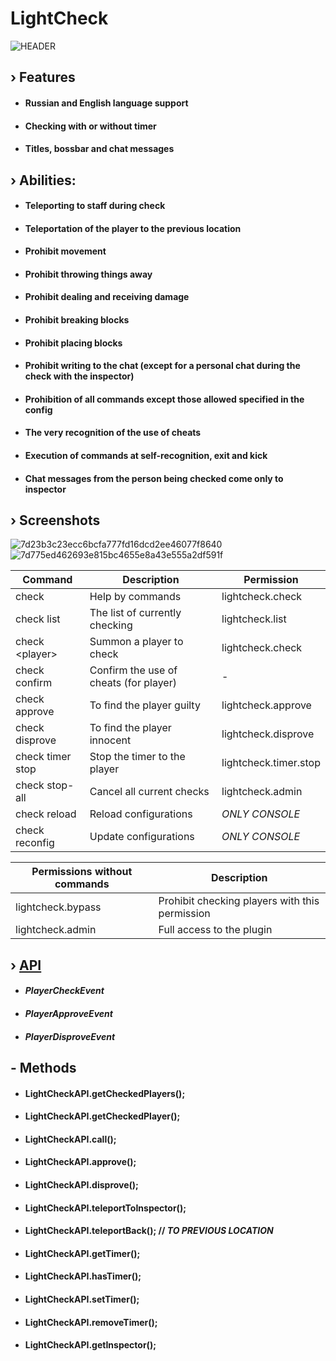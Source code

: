 # LightCheck
![HEADER](https://github.com/kainlighty/LightCheck/assets/111251772/0c09dea4-88c0-45e7-99ae-db4b472b6f33)

## › Features
- #### Russian and English language support
- #### Checking with or without timer
- #### Titles, bossbar and chat messages

## › Abilities:
- #### Teleporting to staff during check
- #### Teleportation of the player to the previous location
- #### Prohibit movement
- #### Prohibit throwing things away
- #### Prohibit dealing and receiving damage
- #### Prohibit breaking blocks
- #### Prohibit placing blocks
- #### Prohibit writing to the chat (except for a personal chat during the check with the inspector)
- #### Prohibition of all commands except those allowed specified in the config
- #### The very recognition of the use of cheats
- #### Execution of commands at self-recognition, exit and kick
- #### Chat messages from the person being checked come only to inspector

## › Screenshots
![7d23b3c23ecc6bcfa777fd16dcd2ee46077f8640](https://github.com/kainlighty/LightCheck/assets/111251772/cce24929-3756-4af9-81e4-bfe02065bc60)
![7d775ed462693e815bc4655e8a43e555a2df591f](https://github.com/kainlighty/LightCheck/assets/111251772/09fb152a-2c6c-4039-9825-7b6052e40863)


| Command          | Description                            | Permission            |
|------------------|----------------------------------------|-----------------------|
| check            | Help by commands                       | lightcheck.check      |
| check list       | The list of currently checking         | lightcheck.list       |
| check \<player>  | Summon a player to check               | lightcheck.check      |
| check confirm    | Confirm the use of cheats (for player) | -                     |
| check approve    | To find the player guilty              | lightcheck.approve    |
| check disprove   | To find the player innocent            | lightcheck.disprove   |
| check timer stop | Stop the timer to the player           | lightcheck.timer.stop |
| check stop-all   | Cancel all current checks              | lightcheck.admin      |
| check reload     | Reload configurations                  | *ONLY CONSOLE*        |
| check reconfig   | Update configurations                  | *ONLY CONSOLE*        |


| Permissions without commands | Description                                    |
|------------------------------|------------------------------------------------|
| lightcheck.bypass            | Prohibit checking players with this permission |
| lightcheck.admin             | Full access to the plugin                      |

## › [API](https://github.com/kainlighty/LightVanish/tree/main/src/main/java/ru/kainlight/lightcheck/API)

- #### _PlayerCheckEvent_
- #### _PlayerApproveEvent_
- #### _PlayerDisproveEvent_

## - Methods
- #### LightCheckAPI.getCheckedPlayers();
- #### LightCheckAPI.getCheckedPlayer();
- #### LightCheckAPI.call();
- #### LightCheckAPI.approve();
- #### LightCheckAPI.disprove();
- #### LightCheckAPI.teleportToInspector();
- #### LightCheckAPI.teleportBack(); // *TO PREVIOUS LOCATION*
- #### LightCheckAPI.getTimer();
- #### LightCheckAPI.hasTimer();
- #### LightCheckAPI.setTimer();
- #### LightCheckAPI.removeTimer();
- #### LightCheckAPI.getInspector();
